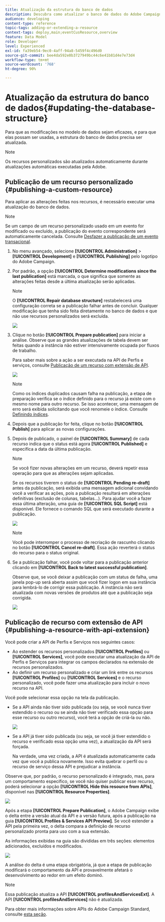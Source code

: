 ```yaml
---
title: Atualização da estrutura do banco de dados
description: Descubra como atualizar o banco de dados do Adobe Campaign.
audience: developing
content-type: reference
topic-tags: adding-or-extending-a-resource
context-tags: deploy,main;eventCusResource,overview
feature: Data Model
role: Developer
level: Experienced
exl-id: fa39eb54-9ec0-4aff-94a8-5459f4c496d0
source-git-commit: bee4da592e0b3727949bc44c6e41b81d4e7e73d4
workflow-type: tm+mt
source-wordcount: '768'
ht-degree: 90%

---
```


# Atualização da estrutura do banco de dados{#updating-the-database-structure}

Para que as modificações no modelo de dados sejam eficazes, e para que elas possam ser usadas, a estrutura do banco de dados precisa ser atualizada.

>[!NOTE]
>
>Os recursos personalizados são atualizados automaticamente durante atualizações automáticas executadas pela Adobe.

## Publicação de um recurso personalizado {#publishing-a-custom-resource}

Para aplicar as alterações feitas nos recursos, é necessário executar uma atualização do banco de dados.

>[!NOTE]
>
>Se um campo de um recurso personalizado usado em um evento for modificado ou excluído, a publicação do evento correspondente será automaticamente cancelada. Consulte [Desfazer a publicação de um evento transacional](../../channels/using/publishing-transactional-event.md#unpublishing-an-event).

1. No menu avançado, selecione **[!UICONTROL Administration]** > **[!UICONTROL Development]** e **[!UICONTROL Publishing]** pelo logotipo do Adobe Campaign.
1. Por padrão, a opção **[!UICONTROL Determine modifications since the last publication]** está marcada, o que significa que somente as alterações feitas desde a última atualização serão aplicadas.

   >[!NOTE]
   >
   >O **[!UICONTROL Repair database structure]** restabelecerá uma configuração correta se a publicação falhar antes de concluir. Qualquer modificação que tenha sido feita diretamente no banco de dados e que não use recursos personalizados será excluída.

   ![](assets/schema_extension_12.png)

1. Clique no botão **[!UICONTROL Prepare publication]** para iniciar a análise. Observe que as grandes atualizações de tabela devem ser feitas quando a instância não estiver intensivamente ocupada por fluxos de trabalho.

   Para saber mais sobre a ação a ser executada na API de Perfis e serviços, consulte [Publicação de um recurso com extensão de API](#publishing-a-resource-with-api-extension).

   ![](assets/schema_extension_13.png)

   >[!NOTE]
   >
   >Como os índices duplicados causam falha na publicação, a etapa de preparação verifica se o índice definido para o recurso já existe com o mesmo nome para outro recurso. Se isso acontecer, uma mensagem de erro será exibida solicitando que você renomeie o índice. Consulte [Definindo índices](configuring-the-resource-s-data-structure.md#defining-indexes).

1. Depois que a publicação for feita, clique no botão **[!UICONTROL Publish]** para aplicar as novas configurações.
1. Depois de publicado, o painel de **[!UICONTROL Summary]** de cada recurso indica que o status está agora **[!UICONTROL Published]** e especifica a data da última publicação.

   >[!NOTE]
   >
   >Se você fizer novas alterações em um recurso, deverá repetir essa operação para que as alterações sejam aplicadas.

   Se os recursos tiverem o status de **[!UICONTROL Pending re-draft]** antes da publicação, será exibida uma mensagem adicional convidando você a verificar as ações, pois a publicação resultará em alterações definitivas (exclusão de colunas, tabelas...). Para ajudar você a fazer essa última alteração, uma guia de **[!UICONTROL SQL Script]** está disponível. Ele fornece o comando SQL que será executado durante a publicação.

   ![](assets/schema_extension_scriptsql.png)

   >[!NOTE]
   >
   >Você pode interromper o processo de recriação de rascunho clicando no botão **[!UICONTROL Cancel re-draft]**. Essa ação reverterá o status do recurso para o status original.

1. Se a publicação falhar, você pode voltar para a publicação anterior clicando em **[!UICONTROL Back to latest successful publication]**.

   Observe que, se você deixar a publicação com um status de falha, uma janela pop-up será aberta assim que você fizer logon em sua instância para lembrá-lo de corrigir essa publicação. A instância não será atualizada com novas versões de produtos até que a publicação seja corrigida.

   ![](assets/schema_extension_31.png)

## Publicação de recurso com extensão de API {#publishing-a-resource-with-api-extension}

Você pode criar a API de Perfis e Serviços nos seguintes casos:

* Ao estender os recursos personalizados **[!UICONTROL Profiles]** ou **[!UICONTROL Services]**, você pode executar uma atualização da API de Perfis e Serviços para integrar os campos declarados na extensão de recursos personalizados.
* Ao definir um recurso personalizado e criar um link entre os recursos **[!UICONTROL Profiles]** ou **[!UICONTROL Services]** e o recurso personalizado, você pode fazer uma atualização para incluir o novo recurso na API.

Você pode selecionar essa opção na tela da publicação.

* Se a API ainda não tiver sido publicada (ou seja, se você nunca tiver estendido o recurso ou se ainda não tiver verificado essa opção para esse recurso ou outro recurso), você terá a opção de criá-la ou não.

  ![](assets/create-profile-and-services-api.png)

* Se a API já tiver sido publicada (ou seja, se você já tiver estendido o recurso e verificado essa opção uma vez), a atualização da API será forçada.

  Na verdade, uma vez criada, a API é atualizada automaticamente cada vez que você a publica novamente. Isso evita quebrar o perfil ou o recurso de serviço dessa API e prejudicar a instância.

Observe que, por padrão, o recurso personalizado é integrado, mas, para um comportamento específico, se você não quiser publicar esse recurso, poderá selecionar a opção **[!UICONTROL Hide this resource from APIs]**, disponível nas **[!UICONTROL Resource Properties]**.

![](assets/removefromextoption.png)

Após a etapa **[!UICONTROL Prepare Publication]**, o Adobe Campaign exibe o delta entre a versão atual da API e a versão futura, após a publicação na guia **[!UICONTROL Profiles & Services API Preview]**. Se você estender a API pela primeira vez, o delta compara a definição de recurso personalizado pronta para uso com a sua extensão.

As informações exibidas na guia são divididas em três seções: elementos adicionados, excluídos e modificados.

![](assets/extendpandsapi_diff.png)

A análise do delta é uma etapa obrigatória, já que a etapa de publicação modificará o comportamento da API e provavelmente afetará o desenvolvimento ao redor em um efeito dominó.

>[!NOTE]
>
>Essa publicação atualiza a API **[!UICONTROL profilesAndServicesExt]**. A API **[!UICONTROL profilesAndServices]** não é atualizada.

Para obter mais informações sobre APIs do Adobe Campaign Standard, consulte [esta seção](../../api/using/get-started-apis.md).
